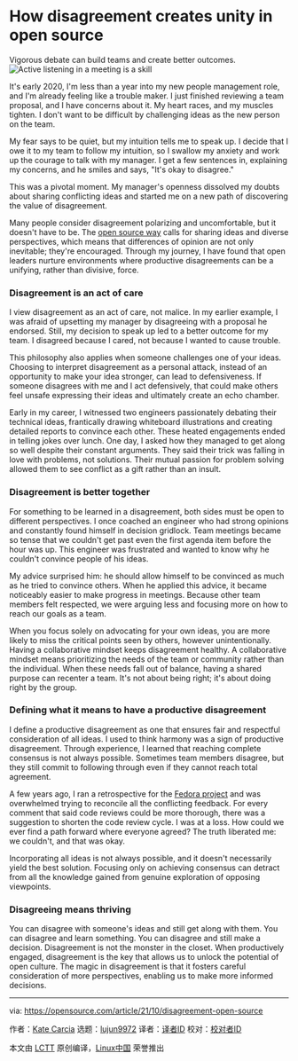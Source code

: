 [#]: subject: "How disagreement creates unity in open source"
[#]: via: "https://opensource.com/article/21/10/disagreement-open-source"
[#]: author: "Kate Carcia https://opensource.com/users/kcarcia"
[#]: collector: "lujun9972"
[#]: translator: " "
[#]: reviewer: " "
[#]: publisher: " "
[#]: url: " "

How disagreement creates unity in open source
======
Vigorous debate can build teams and create better outcomes.
![Active listening in a meeting is a skill][1]

It's early 2020, I'm less than a year into my new people management role, and I'm already feeling like a trouble maker. I just finished reviewing a team proposal, and I have concerns about it. My heart races, and my muscles tighten. I don't want to be difficult by challenging ideas as the new person on the team.

My fear says to be quiet, but my intuition tells me to speak up. I decide that I owe it to my team to follow my intuition, so I swallow my anxiety and work up the courage to talk with my manager. I get a few sentences in, explaining my concerns, and he smiles and says, "It's okay to disagree."

This was a pivotal moment. My manager's openness dissolved my doubts about sharing conflicting ideas and started me on a new path of discovering the value of disagreement.

Many people consider disagreement polarizing and uncomfortable, but it doesn't have to be. The [open source way][2] calls for sharing ideas and diverse perspectives, which means that differences of opinion are not only inevitable; they're encouraged. Through my journey, I have found that open leaders nurture environments where productive disagreements can be a unifying, rather than divisive, force.

### Disagreement is an act of care

I view disagreement as an act of care, not malice. In my earlier example, I was afraid of upsetting my manager by disagreeing with a proposal he endorsed. Still, my decision to speak up led to a better outcome for my team. I disagreed because I cared, not because I wanted to cause trouble.

This philosophy also applies when someone challenges one of your ideas. Choosing to interpret disagreement as a personal attack, instead of an opportunity to make your idea stronger, can lead to defensiveness. If someone disagrees with me and I act defensively, that could make others feel unsafe expressing their ideas and ultimately create an echo chamber.

Early in my career, I witnessed two engineers passionately debating their technical ideas, frantically drawing whiteboard illustrations and creating detailed reports to convince each other. These heated engagements ended in telling jokes over lunch. One day, I asked how they managed to get along so well despite their constant arguments. They said their trick was falling in love with problems, not solutions. Their mutual passion for problem solving allowed them to see conflict as a gift rather than an insult.

### Disagreement is better together

For something to be learned in a disagreement, both sides must be open to different perspectives. I once coached an engineer who had strong opinions and constantly found himself in decision gridlock. Team meetings became so tense that we couldn't get past even the first agenda item before the hour was up. This engineer was frustrated and wanted to know why he couldn't convince people of his ideas.

My advice surprised him: he should allow himself to be convinced as much as he tried to convince others. When he applied this advice, it became noticeably easier to make progress in meetings. Because other team members felt respected, we were arguing less and focusing more on how to reach our goals as a team.

When you focus solely on advocating for your own ideas, you are more likely to miss the critical points seen by others, however unintentionally. Having a collaborative mindset keeps disagreement healthy. A collaborative mindset means prioritizing the needs of the team or community rather than the individual. When these needs fall out of balance, having a shared purpose can recenter a team. It's not about being right; it's about doing right by the group.

### Defining what it means to have a productive disagreement

I define a productive disagreement as one that ensures fair and respectful consideration of all ideas. I used to think harmony was a sign of productive disagreement. Through experience, I learned that reaching complete consensus is not always possible. Sometimes team members disagree, but they still commit to following through even if they cannot reach total agreement.

A few years ago, I ran a retrospective for the [Fedora project][3] and was overwhelmed trying to reconcile all the conflicting feedback. For every comment that said code reviews could be more thorough, there was a suggestion to shorten the code review cycle. I was at a loss. How could we ever find a path forward where everyone agreed? The truth liberated me: we couldn't, and that was okay.

Incorporating all ideas is not always possible, and it doesn't necessarily yield the best solution. Focusing only on achieving consensus can detract from all the knowledge gained from genuine exploration of opposing viewpoints.

### Disagreeing means thriving

You can disagree with someone's ideas and still get along with them. You can disagree and learn something. You can disagree and still make a decision. Disagreement is not the monster in the closet. When productively engaged, disagreement is the key that allows us to unlock the potential of open culture. The magic in disagreement is that it fosters careful consideration of more perspectives, enabling us to make more informed decisions.

--------------------------------------------------------------------------------

via: https://opensource.com/article/21/10/disagreement-open-source

作者：[Kate Carcia][a]
选题：[lujun9972][b]
译者：[译者ID](https://github.com/译者ID)
校对：[校对者ID](https://github.com/校对者ID)

本文由 [LCTT](https://github.com/LCTT/TranslateProject) 原创编译，[Linux中国](https://linux.cn/) 荣誉推出

[a]: https://opensource.com/users/kcarcia
[b]: https://github.com/lujun9972
[1]: https://opensource.com/sites/default/files/styles/image-full-size/public/lead-images/team-discussion-mac-laptop-stickers.png?itok=AThobsFH (Active listening in a meeting is a skill)
[2]: https://opensource.com/open-source-way
[3]: https://fedoraproject.org/wiki/Fedora_Project_Wiki
